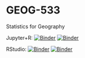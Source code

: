 # GEOG-533

Statistics for Geography

Jupyter+R: [![Binder](https://mybinder.org/badge_logo.svg)](https://mybinder.org/v2/gh/giswqs/GEOG-533-ENV/master?filepath=index.ipynb)  [![Binder](https://binder.pangeo.io/badge.svg)](https://binder.pangeo.io/v2/gh/giswqs/GEOG-533-ENV/master?filepath=index.ipynb)

RStudio: [![Binder](https://mybinder.org/badge_logo.svg)](https://mybinder.org/v2/gh/giswqs/GEOG-533-ENV/master?urlpath=rstudio)  [![Binder](https://binder.pangeo.io/badge.svg)](https://binder.pangeo.io/v2/gh/giswqs/GEOG-533-ENV/master?urlpath=rstudio)